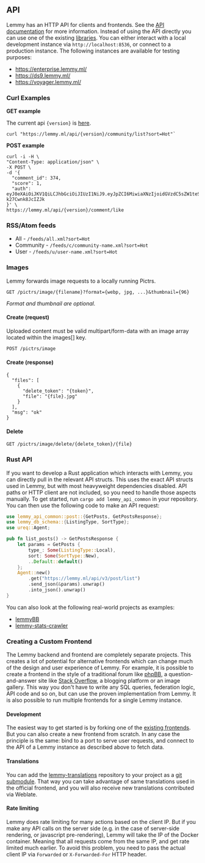 ## API

Lemmy has an HTTP API for clients and frontends. See the [API documentation](/api) for more information. Instead of using the API directly you can use one of the existing [libraries](https://github.com/dbeley/awesome-lemmy#libraries). You can either interact with a local development instance via `http://localhost:8536`, or connect to a production instance. The following instances are available for testing purposes:

- https://enterprise.lemmy.ml/
- https://ds9.lemmy.ml/
- https://voyager.lemmy.ml/

### Curl Examples

**GET example**

The current api `{version}` is [here](https://github.com/LemmyNet/lemmy-js-client/blob/main/src/types/others.ts#L1).

```
curl "https://lemmy.ml/api/{version}/community/list?sort=Hot"`
```

**POST example**

```
curl -i -H \
"Content-Type: application/json" \
-X POST \
-d '{
  "comment_id": 374,
  "score": 1,
  "auth": eyJ0eXAiOiJKV1QiLCJhbGciOiJIUzI1NiJ9.eyJpZCI6MiwiaXNzIjoidGVzdC5sZW1teS5tbCJ9.P77RX_kpz1a_geY5eCp29sl_5mAm-k27Cwnk8JcIZJk
}' \
https://lemmy.ml/api/{version}/comment/like
```

### RSS/Atom feeds

- All - `/feeds/all.xml?sort=Hot`
- Community - `/feeds/c/community-name.xml?sort=Hot`
- User - `/feeds/u/user-name.xml?sort=Hot`

### Images

Lemmy forwards image requests to a locally running Pictrs.

`GET /pictrs/image/{filename}?format={webp, jpg, ...}&thumbnail={96}`

_Format and thumbnail are optional._

#### Create (request)

Uploaded content must be valid multipart/form-data with an image array located within the images[] key.

`POST /pictrs/image`

#### Create (response)

```
{
  "files": [
    {
      "delete_token": "{token}",
      "file": "{file}.jpg"
    }
  ],
  "msg": "ok"
}
```

#### Delete

`GET /pictrs/image/delete/{delete_token}/{file}`

### Rust API

If you want to develop a Rust application which interacts with Lemmy, you can directly pull in the relevant API structs. This uses the exact API structs used in Lemmy, but with most heavyweight dependencies disabled. API paths or HTTP client are not included, so you need to handle those aspects manually. To get started, run `cargo add lemmy_api_common` in your repository. You can then use the following code to make an API request:

```rust
use lemmy_api_common::post::{GetPosts, GetPostsResponse};
use lemmy_db_schema::{ListingType, SortType};
use ureq::Agent;

pub fn list_posts() -> GetPostsResponse {
    let params = GetPosts {
        type_: Some(ListingType::Local),
        sort: Some(SortType::New),
        ..Default::default()
    };
    Agent::new()
        .get("https://lemmy.ml/api/v3/post/list")
        .send_json(&params).unwrap()
        .into_json().unwrap()
}
```

You can also look at the following real-world projects as examples:

- [lemmyBB](https://github.com/LemmyNet/lemmyBB)
- [lemmy-stats-crawler](https://github.com/LemmyNet/lemmy-stats-crawler)

### Creating a Custom Frontend

The Lemmy backend and frontend are completely separate projects. This creates a lot of potential for alternative frontends which can change much of the design and user experience of Lemmy. For example, it is possible to create a frontend in the style of a traditional forum like [phpBB](https://www.phpbb.com/), a question-and-answer site like [Stack Overflow](https://stackoverflow.com/), a blogging platform or an image gallery. This way you don't have to write any SQL queries, federation logic, API code and so on, but can use the proven implementation from Lemmy. It is also possible to run multiple frontends for a single Lemmy instance.

#### Development

The easiest way to get started is by forking one of the [existing frontends](https://join-lemmy.org/apps). But you can also create a new frontend from scratch. In any case the principle is the same: bind to a port to serve user requests, and connect to the API of a Lemmy instance as described above to fetch data.

#### Translations

You can add the [lemmy-translations](https://github.com/LemmyNet/lemmy-translations) repository to your project as a [git submodule](https://git-scm.com/book/en/v2/Git-Tools-Submodules). That way you can take advantage of same translations used in the official frontend, and you will also receive new translations contributed via Weblate.

#### Rate limiting

Lemmy does rate limiting for many actions based on the client IP. But if you make any API calls on the server side (e.g. in the case of server-side rendering, or javascript pre-rendering), Lemmy will take the IP of the Docker container. Meaning that all requests come from the same IP, and get rate limited much earlier. To avoid this problem, you need to pass the actual client IP via `Forwarded` or `X-Forwarded-For` HTTP header.
